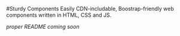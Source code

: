 #Sturdy Components
Easily CDN-includable, Boostrap-friendly web components written in HTML, CSS and JS.

_proper README coming soon_
